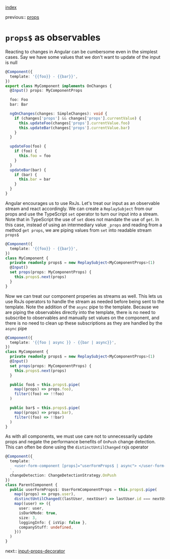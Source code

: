 [index](./index.md)

previous:: [props](./props.md)

# `props$` as observables

Reacting to changes in Angular can be cumbersome even in the simplest cases.
Say we have some values that we don't want to update of the input is null

```typescript
@Component({
  template: '{{foo}} - {{bar}}',
})
export class MyComponent implements OnChanges {
  @Input() props: MyComponentProps

  foo: Foo
  bar: Bar

  ngOnChanges(changes: SimpleChanges): void {
    if (changes['props'] && changes['props'].currentValue) {
      this.updateFoo(changes['props'].currentValue.foo)
      this.updateBar(changes['props'].currentValue.bar)
    }
  }

  updateFoo(foo) {
    if (foo) {
      this.foo = foo
    }
  }
  updateBar(bar) {
    if (bar) {
      this.bar = bar
    }
  }
}
```

Angular encourages us to use RxJs. Let's treat our input as an observable
stream and react accordingly. We can create a `ReplaySubject` from our props
and use the TypeScript `set` operator to turn our input into a stream. Note
that in TypeScript the use of `set` does not mandate the use of `get`. In this
case, instead of using an intermediary value `_props` and reading from a method
`get props`, we are piping values from `set` into readable stream `props$`

```typescript
@Component({
  template: '{{foo}} - {{bar}}',
})
class MyComponent {
  private readonly props$ = new ReplaySubject<MyComponentProps>(1)
  @Input()
  set props(props: MyComponentProps) {
    this.props$.next(props)
  }
}
```

Now we can treat our component properies as streams as well. This lets us use
RxJs operators to handle the stream as needed before being sent to the
template. Note the addition of the `async` pipe to the template. Because we are
piping the observables directly into the template, there is no need to
subscribe to observables and manually set values on the component, and there is
no need to clean up these subscriptions as they are handled by the `async` pipe

```typescript
@Component({
  template: '{{foo | async }} - {{bar | async}}',
})
class MyComponent {
  private readonly props$ = new ReplaySubject<MyComponentProps>(1)
  @Input()
  set props(props: MyComponentProps) {
    this.props$.next(props)
  }

  public foo$ = this.props$.pipe(
    map((props) => props.foo),
    filter((foo) => !!foo)
  )

  public bar$ = this.props$.pipe(
    map((props) => props.bar),
    filter((foo) => !!bar)
  )
}
```

As with all components, we must use care not to unnecessarily update props and
negate the performance benefits of `OnPush` change detection. This can often be
done using the `distinctUntilChanged` rxjs operator

```typescript
@Component({
  template: `
    <user-form-component [props]="userFormProps$ | async"> </user-form-component>
  `,
  changeDetection: ChangeDetectionStrategy.OnPush
})
class ParentComponent {
  public userFormProps$: UserFormComponentProps = this.props$.pipe(
    map((props) => props.user),
    distinctUntilChanged((lastUser, nextUser) => lastUser.id === nextUser.id),
    map((user) => ({
      user: user,
      isDarkMode: true,
      size: 3,
      loggingInfo: { isVip: false },
      companyStuff: undefined,
    }))
  )
}
```

next:: [input-props-decorator](./input-props-decorator.md)

